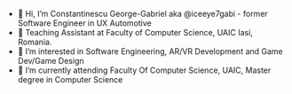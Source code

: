 - 👋 Hi, I’m Constantinescu George-Gabriel aka @iceeye7gabi - former Software Engineer in UX Automotive
- 👀 Teaching Assistant at Faculty of Computer Science, UAIC Iasi, Romania.
- 👀 I’m interested in Software Engineering, AR/VR Development and Game Dev/Game Design 
- 🌱 I’m currently attending Faculty Of Computer Science, UAIC, Master degree in Computer Science

<!---
iceeye7gabi/iceeye7gabi is a ✨ special ✨ repository because its `README.md` (this file) appears on your GitHub profile.
You can click the Preview link to take a look at your changes.
--->
